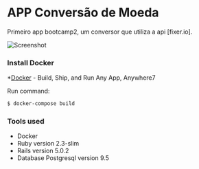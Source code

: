 # APP Conversão de Moeda

Primeiro app bootcamp2, um conversor que utiliza a api [fixer.io].

![Screenshot](oneexchange/public/screenshot-onexchange.png?raw=true "Screenshot")

### Install Docker

*[Docker](https://docs.docker.com/engine/installation/) -  Build, Ship, and Run Any App, Anywhere7

Run command:

```sh
$ docker-compose build

```
### Tools used

  - Docker
  - Ruby version 2.3-slim
  - Rails version  5.0.2
  - Database Postgresql version 9.5
